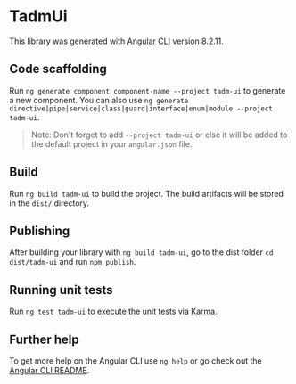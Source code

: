 # TadmUi

This library was generated with [Angular CLI](https://github.com/angular/angular-cli) version 8.2.11.

## Code scaffolding

Run `ng generate component component-name --project tadm-ui` to generate a new component. You can also use `ng generate directive|pipe|service|class|guard|interface|enum|module --project tadm-ui`.

> Note: Don't forget to add `--project tadm-ui` or else it will be added to the default project in your `angular.json` file.

## Build

Run `ng build tadm-ui` to build the project. The build artifacts will be stored in the `dist/` directory.

## Publishing

After building your library with `ng build tadm-ui`, go to the dist folder `cd dist/tadm-ui` and run `npm publish`.

## Running unit tests

Run `ng test tadm-ui` to execute the unit tests via [Karma](https://karma-runner.github.io).

## Further help

To get more help on the Angular CLI use `ng help` or go check out the [Angular CLI README](https://github.com/angular/angular-cli/blob/master/README.md).
